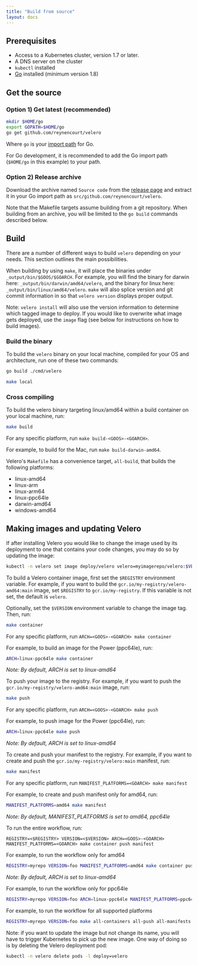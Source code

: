```yaml
---
title: "Build from source"
layout: docs
---
```


## Prerequisites

* Access to a Kubernetes cluster, version 1.7 or later.
* A DNS server on the cluster
* `kubectl` installed
* [Go][5] installed (minimum version 1.8)

## Get the source

### Option 1) Get latest (recommended)

```bash
mkdir $HOME/go
export GOPATH=$HOME/go
go get github.com/reynencourt/velero
```

Where `go` is your [import path][4] for Go.

For Go development, it is recommended to add the Go import path (`$HOME/go` in this example) to your path.

### Option 2) Release archive

Download the archive named `Source code` from the [release page][22] and extract it in your Go import path as `src/github.com/reynencourt/velero`.

Note that the Makefile targets assume building from a git repository. When building from an archive, you will be limited to the `go build` commands described below.

## Build

There are a number of different ways to build `velero` depending on your needs. This section outlines the main possibilities.

When building by using `make`, it will place the binaries under `_output/bin/$GOOS/$GOARCH`. For example, you will find the binary for darwin here: `_output/bin/darwin/amd64/velero`, and the binary for linux here: `_output/bin/linux/amd64/velero`. `make` will also splice version and git commit information in so that `velero version` displays proper output. 

Note: `velero install` will also use the version information to determine which tagged image to deploy. If you would like to overwrite what image gets deployed, use the `image` flag (see below for instructions on how to build images).

### Build the binary

To build the `velero` binary on your local machine, compiled for your OS and architecture, run one of these two commands:

```bash
go build ./cmd/velero
```

```bash
make local
```

### Cross compiling

To build the velero binary targeting linux/amd64 within a build container on your local machine, run:

```bash
make build
```

For any specific platform, run `make build-<GOOS>-<GOARCH>`.

For example, to build for the Mac, run `make build-darwin-amd64`.

Velero's `Makefile` has a convenience target, `all-build`, that builds the following platforms:

* linux-amd64
* linux-arm
* linux-arm64
* linux-ppc64le
* darwin-amd64
* windows-amd64

## Making images and updating Velero

If after installing Velero you would like to change the image used by its deployment to one that contains your code changes, you may do so by updating the image:

```bash
kubectl -n velero set image deploy/velero velero=myimagerepo/velero:$VERSION
```

To build a Velero container image, first set the `$REGISTRY` environment variable. For example, if you want to build the `gcr.io/my-registry/velero-amd64:main` image, set `$REGISTRY` to `gcr.io/my-registry`. If this variable is not set, the default is `velero`.

Optionally, set the `$VERSION` environment variable to change the image tag. Then, run:

```bash
make container
```

For any specific platform, run `ARCH=<GOOS>-<GOARCH> make container`

For example, to build an image for the Power (ppc64le), run:

```bash
ARCH=linux-ppc64le make container
```
_Note: By default, ARCH is set to linux-amd64_

To push your image to the registry. For example, if you want to push the `gcr.io/my-registry/velero-amd64:main` image, run:

```bash
make push
```

For any specific platform, run `ARCH=<GOOS>-<GOARCH> make push`

For example, to push image for the Power (ppc64le), run:

```bash
ARCH=linux-ppc64le make push
```
_Note: By default, ARCH is set to linux-amd64_

To create and push your manifest to the registry. For example, if you want to create and push the `gcr.io/my-registry/velero:main` manifest, run:

```bash
make manifest
```

For any specific platform, run `MANIFEST_PLATFORMS=<GOARCH> make manifest`

For example, to create and push manifest only for amd64, run:

```bash
MANIFEST_PLATFORMS=amd64 make manifest
```
_Note: By default, MANIFEST_PLATFORMS is set to amd64, ppc64le_

To run the entire workflow, run:

`REGISTRY=<$REGISTRY> VERSION=<$VERSION> ARCH=<GOOS>-<GOARCH> MANIFEST_PLATFORMS=<GOARCH> make container push manifest`

For example, to run the workflow only for amd64

```bash
REGISTRY=myrepo VERSION=foo MANIFEST_PLATFORMS=amd64 make container push manifest
```

_Note: By default, ARCH is set to linux-amd64_

For example, to run the workflow only for ppc64le

```bash
REGISTRY=myrepo VERSION=foo ARCH=linux-ppc64le MANIFEST_PLATFORMS=ppc64le make container push manifest
```

For example, to run the workflow for all supported platforms

```bash
REGISTRY=myrepo VERSION=foo make all-containers all-push all-manifests
```

Note: if you want to update the image but not change its name, you will have to trigger Kubernetes to pick up the new image. One way of doing so is by deleting the Velero deployment pod:

```bash
kubectl -n velero delete pods -l deploy=velero
```

[4]: https://blog.golang.org/organizing-go-code
[5]: https://golang.org/doc/install
[22]: https://github.com/reynencourt/velero/releases
